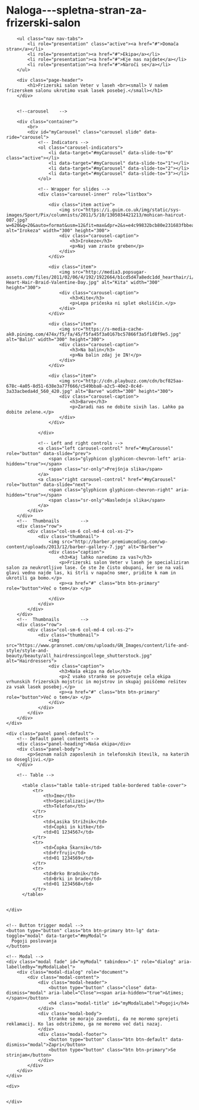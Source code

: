 # Naloga---spletna-stran-za-frizerski-salon
<!DOCTYPE hrml>
<html lang="en">

<head>
    <meta charset="utf-8">
    <meta http-equiv="X-UA-Compatible" content="IE=edge">
    <meta name="viewport" content="width=device-width, initial-scale=1">
    <title>
        Frizerski salon Veter v laseh
    </title>
    <link rel="stylesheet" href="https://maxcdn.bootstrapcdn.com/bootstrap/3.3.7/css/bootstrap.min.css">
    <script src="https://ajax.googleapis.com/ajax/libs/jquery/3.1.1/jquery.min.js"></script>
    <script src="https://maxcdn.bootstrapcdn.com/bootstrap/3.3.7/js/bootstrap.min.js"></script>
    <style>
        .carousel-inner>.item>img,
        .carousel-inner>.item>a>img {
            width: 70%;
            margin: auto;
        }
    </style>
</head>

<body>
    <div class="container">


        <ul class="nav nav-tabs">
            <li role="presentation" class="active"><a href="#">Domača stran</a></li>
            <li role="presentation"><a href="#">Ekipa</a></li>
            <li role="presentation"><a href="#">Kje nas najdete</a></li>
            <li role="presentation"><a href="#">Naroči se</a></li>
        </ul>

        <div class="page-header">
            <h1>Frizerski salon Veter v laseh <br><small> V našem frizerskem salonu ukrotimo vsak lasek posebej.</small></h1>
        </div>


        <!--carousel    -->

        <div class="container">
            <br>
            <div id="myCarousel" class="carousel slide" data-ride="carousel">
                <!-- Indicators -->
                <ol class="carousel-indicators">
                    <li data-target="#myCarousel" data-slide-to="0" class="active"></li>
                    <li data-target="#myCarousel" data-slide-to="1"></li>
                    <li data-target="#myCarousel" data-slide-to="2"></li>
                    <li data-target="#myCarousel" data-slide-to="3"></li>
                </ol>

                <!-- Wrapper for slides -->
                <div class="carousel-inner" role="listbox">

                    <div class="item active">
                        <img src="https://i.guim.co.uk/img/static/sys-images/Sport/Pix/columnists/2011/5/10/1305034421213/mohican-haircut-007.jpg?w=620&q=20&auto=format&usm=12&fit=max&dpr=2&s=e4c99832bcb80e231683fbbeae37dc78" alt="Irokeza" width="300" height="300">
                        <div class="carousel-caption">
                            <h3>Irokeze</h3>
                            <p>Naj vam zraste greben</p>
                        </div>
                    </div>

                    <div class="item">
                        <img src="http://media3.popsugar-assets.com/files/2011/02/06/4/192/1922664/b1cd5d47a8edc1dd_hearthair/i/Create-Heart-Hair-Braid-Valentine-Day.jpg" alt="Kita" width="300" height="300">
                        <div class="carousel-caption">
                            <h3>Kite</h3>
                            <p>Lepa pričeska ni splet okoliščin.</p>
                        </div>
                    </div>

                    <div class="item">
                        <img src="https://s-media-cache-ak0.pinimg.com/474x/f5/fa/45/f5fa45f3a0167bc57866f3a5f1d8f9e5.jpg" alt="Balin" width="300" height="300">
                        <div class="carousel-caption">
                            <h3>Na balin</h3>
                            <p>Na balin zdaj je IN!</p>
                        </div>
                    </div>

                    <div class="item">
                        <img src="http://cdn.playbuzz.com/cdn/bcf825aa-678c-4a05-8d51-638e3a77f666/c549bba8-a2c5-40e2-8c4d-3a33acbeda4d_560_420.jpg" alt="Barve" width="300" height="300">
                        <div class="carousel-caption">
                            <h3>Barve</h3>
                            <p>Zaradi nas ne dobite sivih las. Lahko pa dobite zelene.</p>
                        </div>
                    </div>

                </div>

                <!-- Left and right controls -->
                <a class="left carousel-control" href="#myCarousel" role="button" data-slide="prev">
                    <span class="glyphicon glyphicon-chevron-left" aria-hidden="true"></span>
                    <span class="sr-only">Prejšnja slika</span>
                </a>
                <a class="right carousel-control" href="#myCarousel" role="button" data-slide="next">
                    <span class="glyphicon glyphicon-chevron-right" aria-hidden="true"></span>
                    <span class="sr-only">Naslednja slika</span>
                </a>
            </div>
        </div>
        <!--  Thumbnails        -->
        <div class="row">
            <div class="col-sm-6 col-md-4 col-xs-2">
                <div class="thumbnail">
                    <img src="http://barber.premiumcoding.com/wp-content/uploads/2013/12/barber-gallery-7.jpg" alt="Barber">
                    <div class="caption">
                        <h3>Kaj lahko naredimo za vas?</h3>
                        <p>Frizerski salon Veter v laseh je specializiran salon za neukrotljive lase. Če ste že čisto obupani, ker se na vaši glavi vedno najde las, ki štrli v napačno smer, pridite k nam in ukrotili ga bomo.</p>
                        <p><a href="#" class="btn btn-primary" role="button">Več o tem</a> </p>

                    </div>
                </div>
            </div>
        </div>
        <!--  Thumbnails        -->
        <div class="row">
            <div class="col-sm-6 col-md-4 col-xs-2">
                <div class="thumbnail">
                    <img src="https://www.gransnet.com/cms/uploads/GN_Images/content/life-and-style/style-and-beauty/beauty/all_hairdressingcollege_shutterstock.jpg" alt="Hairdressers">
                    <div class="caption">
                        <h3>Naša ekipa na delu</h3>
                        <p>Z vsako stranko se posvetuje cela ekipa vrhunskih frizerskih mojstric in mojstrov in skupaj poiščemo rešitev za vsak lasek posebej.</p>
                        <p><a href="#" class="btn btn-primary" role="button">Več o tem</a> </p>
                    </div>
                </div>
            </div>
        </div>
    </div>

    <div class="panel panel-default">
        <!-- Default panel contents -->
        <div class="panel-heading">Naša ekipa</div>
        <div class="panel-body">
            <p>Seznam naših zaposlenih in telefonskih številk, na katerih so dosegljivi.</p>
        </div>

        <!-- Table -->

          <table class="table table-striped table-bordered table-cover">
              <tr>
                  <th>Ime</th>
                  <th>Specializacija</th>
                  <th>Telefon</th>
              </tr>
              <tr>
                  <td>Lasika Strižnik</td>
                  <td>Čopki in kitke</td>
                  <td>01 1234567</td>
              </tr>
              <tr>
                  <td>Čopka Škarnik</td>
                  <td>Frfruji</td>
                  <td>01 1234569</td>
              </tr>
              <tr>
                  <td>Brko Bradnik</td>
                  <td>Brki in brade</td>
                  <td>01 1234568</td>
              </tr>
          </table>


    </div>


    <!-- Button trigger modal -->
    <button type="button" class="btn btn-primary btn-lg" data-toggle="modal" data-target="#myModal">
      Pogoji poslovanja
    </button>

    <!-- Modal -->
    <div class="modal fade" id="myModal" tabindex="-1" role="dialog" aria-labelledby="myModalLabel">
        <div class="modal-dialog" role="document">
            <div class="modal-content">
                <div class="modal-header">
                    <button type="button" class="close" data-dismiss="modal" aria-label="Close"><span aria-hidden="true">&times;</span></button>
                    <h4 class="modal-title" id="myModalLabel">Pogoji</h4>
                </div>
                <div class="modal-body">
                    Stranke se morajo zavedati, da ne moremo sprejeti reklamacij. Ko las odstrižemo, ga ne moremo več dati nazaj.
                </div>
                <div class="modal-footer">
                    <button type="button" class="btn btn-default" data-dismiss="modal">Zapri</button>
                    <button type="button" class="btn btn-primary">Se strinjam</button>
                </div>
            </div>
        </div>
    </div>

    <div>


    </div>
</body>

</html>
